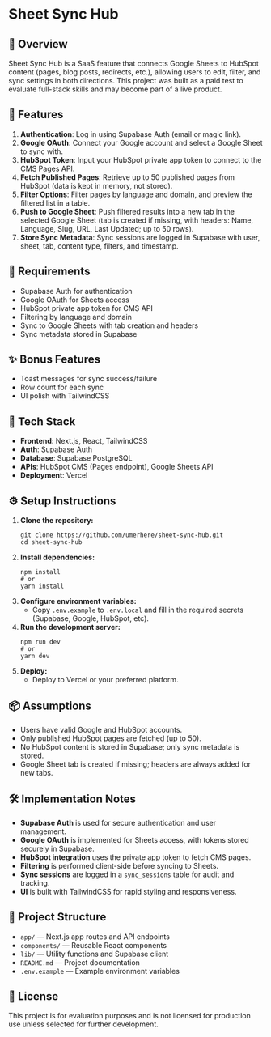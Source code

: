 # Sheet Sync Hub

## 📝 Overview
Sheet Sync Hub is a SaaS feature that connects Google Sheets to HubSpot content (pages, blog posts, redirects, etc.), allowing users to edit, filter, and sync settings in both directions. This project was built as a paid test to evaluate full-stack skills and may become part of a live product.

## 🎯 Features
1. **Authentication**: Log in using Supabase Auth (email or magic link).
2. **Google OAuth**: Connect your Google account and select a Google Sheet to sync with.
3. **HubSpot Token**: Input your HubSpot private app token to connect to the CMS Pages API.
4. **Fetch Published Pages**: Retrieve up to 50 published pages from HubSpot (data is kept in memory, not stored).
5. **Filter Options**: Filter pages by language and domain, and preview the filtered list in a table.
6. **Push to Google Sheet**: Push filtered results into a new tab in the selected Google Sheet (tab is created if missing, with headers: Name, Language, Slug, URL, Last Updated; up to 50 rows).
7. **Store Sync Metadata**: Sync sessions are logged in Supabase with user, sheet, tab, content type, filters, and timestamp.

## 🧱 Requirements
- Supabase Auth for authentication
- Google OAuth for Sheets access
- HubSpot private app token for CMS API
- Filtering by language and domain
- Sync to Google Sheets with tab creation and headers
- Sync metadata stored in Supabase

## ✨ Bonus Features
- Toast messages for sync success/failure
- Row count for each sync
- UI polish with TailwindCSS

## 💾 Tech Stack
- **Frontend**: Next.js, React, TailwindCSS
- **Auth**: Supabase Auth
- **Database**: Supabase PostgreSQL
- **APIs**: HubSpot CMS (Pages endpoint), Google Sheets API
- **Deployment**: Vercel

## ⚙️ Setup Instructions
1. **Clone the repository:**
   ```
   git clone https://github.com/umerhere/sheet-sync-hub.git
   cd sheet-sync-hub
   ```
2. **Install dependencies:**
   ```
   npm install
   # or
   yarn install
   ```
3. **Configure environment variables:**
   - Copy `.env.example` to `.env.local` and fill in the required secrets (Supabase, Google, HubSpot, etc).
4. **Run the development server:**
   ```
   npm run dev
   # or
   yarn dev
   ```
5. **Deploy:**
   - Deploy to Vercel or your preferred platform.

## 📦 Assumptions
- Users have valid Google and HubSpot accounts.
- Only published HubSpot pages are fetched (up to 50).
- No HubSpot content is stored in Supabase; only sync metadata is stored.
- Google Sheet tab is created if missing; headers are always added for new tabs.

## 🛠 Implementation Notes
- **Supabase Auth** is used for secure authentication and user management.
- **Google OAuth** is implemented for Sheets access, with tokens stored securely in Supabase.
- **HubSpot integration** uses the private app token to fetch CMS pages.
- **Filtering** is performed client-side before syncing to Sheets.
- **Sync sessions** are logged in a `sync_sessions` table for audit and tracking.
- **UI** is built with TailwindCSS for rapid styling and responsiveness.

## 📁 Project Structure
- `app/` — Next.js app routes and API endpoints
- `components/` — Reusable React components
- `lib/` — Utility functions and Supabase client
- `README.md` — Project documentation
- `.env.example` — Example environment variables

## 📄 License
This project is for evaluation purposes and is not licensed for production use unless selected for further development.
